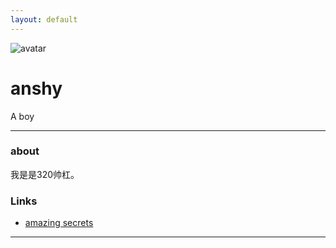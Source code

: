 ```yaml
---
layout: default
---
```


![avatar](avatar.jpg.bmp)

# anshy

A boy

- - -

### about
 
我是是320帅杠。
### Links

 * [amazing secrets](https://www.bilibili.com/video/av46288097/)

- - -
